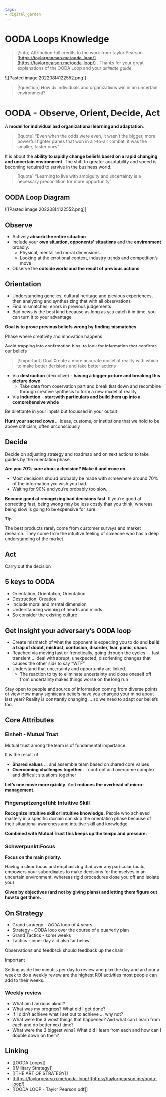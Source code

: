 ```yaml
---
tags: 
- digital_garden
---
```

# OODA Loops Knowledge
> [!info] Attribution
> Full credits to the work from Taylor Pearson [https://taylorpearson.me/ooda-loop/](https://taylorpearson.me/ooda-loop/) . Thanks for your great explanations of the OODA Loop and your *ultimate guide*.


![[Pasted image 20220814122552.png]]

> [!question]
> How do individuals and organizations win in an uncertain environment?


# OODA - Observe, Orient, Decide, Act

A **model for individual and organizational learning and adaptation**.

> [!quote]
> “Even when the odds were even, it wasn’t the bigger, more powerful fighter planes that won in air-to-air combat, it was the smaller, faster ones"
> 

It is about the **ability to rapidly change beliefs based on a rapid changing and uncertain environment**. The shift to greater adaptability and speed is becoming required to survive in the business world.

> [!quote]
> “Learning to live with ambiguity and uncertainty is a necessary precondition for more opportunity”


## OODA Loop Diagram
![[Pasted image 20220814122552.png]]

## Observe
+ Actively **absorb the entire situation**
+ Include your **own situation, opponents' situations** and the **environment** broadly. 
	+ Physical, mental and moral dimensions. 
	+ Looking at the emotional context, industry trends and competition’s move
+ Observe the **outside world and the result of previous actions**

## Orientation
+ Understanding genetics, cultural heritage and previous experiences, then analyzing and synthesizing that with all observations 
+ Find mismatches; errors in previous judgements
+ Bad news is the best kind because as long as you catch it in time, you can turn it to your advantage

**Goal is to prove previous beliefs wrong by finding mismatches**

Phase where creativity and innovation happens

Avoid trapping into confirmation bias: to look for information that confirms our beliefs

> [!important] Goal
> Create a more accurate model of reality with which to make better decisions and take better actions

+ Via **destruction** (deductive) - **having a bigger picture and breaking this picture down**
	+ Take data from observation part and break that down and recombine through creative synthesis to form a new model of reality
+ Via **induction** -  **start with particulars and build them up into a comprehensive whole**

Be dilettante in your inputs but focussed in your output

**Hunt your sacred cows** … ideas, customs, or institutions that we hold to be above criticism, often unconsciously

## Decide
Decide on adjusting strategy and roadmap and on next actions to take guides by the orientation phase.

**Are you 70% sure about a decision? Make it and move on.**
+ Most decisions should probably be made with somewhere around 70% of the information you wish you had. 
+ Waiting for 90% and you’re probably too slow. 

**Become good at recognizing bad decisions fast**. 
If you’re good at correcting fast, being wrong may be less costly than you think, whereas being slow is going to be expensive for sure.

> [!tip]
> The best products rarely come from customer surveys and market research. They come from the intuitive feeling of someone who has a deep understanding of the market.


## Act
Carry out the decision

## 5 keys to OODA
+ Orientation, Orientation, Orientation
+ Destruction, Creation
+ Include moral and mental dimension
+ Understanding winning of hearts and minds
+ So consider the existing culture

## Get insight your adversary’s OODA loop
+ Create mismatch of what the opponent is expecting you to do and **build a trap of doubt, mistrust, confusion, disorder, fear, panic, chaos**
+ Reached via moving fast or frenetically, going through the cycles -- fast transient .. ideal with abrupt, unexpected, disorienting changes that causes the other side to say “WTF”
+ Understand that uncertainty and opportunity are linked.
	+ The reaction to try to eliminate uncertainty and close oneself off from uncertainty makes things worse on the long run 

Stay open to people and source of information coming from diverse points of view
How many significant beliefs have you changed your mind about last year? 
Reality is constantly changing … so we need to adapt our beliefs too.

## Core Attributes
### Einheit - Mutual Trust
Mutual trust among the team is of fundamental importance.

It is the result of
+ **Shared values** … and assemble team based on shared core values
+ **Overcoming challenges together** … confront and overcome complex and difficult situations together

**Let’s one move more quickly**. And **reduces the overhead of micro-management.** 

### Fingerspitzengefühl: Intuitive Skill
**Recognize intuitive skill or intuitive knowledge.** 
People who achieved mastery in a specific domain can skip the orientation phase because of their situational awareness and intuitive skill and knowledge.

**Combined with Mutual Trust this keeps up the tempo and pressure.**

### Schwerpunkt:Focus
**Focus on the main priority.** 

Having a clear focus and emphasizing that over any particular tactic, empowers your subordinates to make decisions for themselves in an uncertain environment. (whereas rigid procedures close you off and isolate you)

**Given by objectives (and not by giving plans) and letting them figure out how to get there.**

## On Strategy
+ Grand strategy - OODA loop of 4 years
+ Strategy - OODA loop over the course of a quarterly plan
+ Grand Tactics - some weeks
+ Tactics - inner day and also far below

Observations and feedback should feedback up the chain.

> [!important]
> Setting aside five minutes per day to review and plan the day and an hour a week to do a weekly review are the highest ROI activities most people can add to their weeks.
> 

### Weekly review
* What am I anxious about?
* What was my progress? What did I get done?
* If I didn’t achieve what I set out to achieve … why not?
* What were the 3 worst things that happened? And what can I learn from each and do better next time?
* What were the 3 biggest wins? What did I learn from each and how can I double down on them?


## Linking
+ [[OODA Loops]]
+ [[Military Strategy]]
+ [[THE ART OF STRATEGY]]
+ [https://taylorpearson.me/ooda-loop/](https://taylorpearson.me/ooda-loop/)
+ [[OODA LOOP - Taylor Pearson.pdf]]